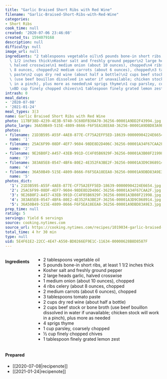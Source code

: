 ```yaml
---
title: "Garlic Braised Short Ribs with Red Wine"
filename: "Garlic-Braised-Short-Ribs-with-Red-Wine"
categories:
- Short Ribs
cook_time: null
created: '2020-07-06 23:46:08'
created_ts: 1594079168
description: null
difficulty: null
image_url: null
ingredients: "2 tablespoons vegetable oil\n5 pounds bone-in short ribs, at least 1\
  \ 1/2 inches thick\nKosher salt and freshly ground pepper\n2 large heads garlic,\
  \ halved crosswise\n1 medium onion (about 10 ounces), chopped\n4 ribs celery (about\
  \ 8 ounces, chopped\n2 medium carrots (about 6 ounces), chopped\n3 tablespoons tomato\
  \ paste\n2 cups dry red wine (about half a bottle)\n2 cups beef stock or bone broth\
  \ (use beef bouillon dissolved in water if unavailable; chicken stock will work\
  \ in a pinch), plus more as needed\n4 sprigs thyme\n1 cup parsley, coarsely chopped\n\
  \xBD cup finely chopped chives\n1 tablespoon finely grated lemon zest"
intrash: 0
meal_dates:
- '2020-07-08'
- '2021-01-24'
meal_types: 3|3
name: Garlic Braised Short Ribs with Red Wine
photo: 117BF38D-4239-4E3B-9740-5C60DFB30A70-36256-00001A9DD2F43994.jpg
photo_large: 36A50B49-515E-4809-8666-F6F5EA18EEA8-36256-00001A9DBD83A9E3.jpg
photos:
- filename: 21D3B595-A55F-4AE8-877E-CF75A2EFF5ED-18639-00000904224E6654.jpg
  name: '1'
- filename: 25AC6F99-08DF-4EF7-9604-98DE8D2D406C-36256-00001A34F67CAA2F.jpg
  name: '2'
- filename: 9E26B0F2-A457-43EB-991D-CC4F05B6929F-36256-00001A3B08F21998.jpg
  name: '3'
- filename: 383A85E8-0547-4BFA-80E2-4E352FA3BE2F-36256-00001A3D9C068914.jpg
  name: '4'
- filename: 36A50B49-515E-4809-8666-F6F5EA18EEA8-36256-00001A9DBD83A9E3.jpg
  name: '5'
photos_dict:
  '1': 21D3B595-A55F-4AE8-877E-CF75A2EFF5ED-18639-00000904224E6654.jpg
  '2': 25AC6F99-08DF-4EF7-9604-98DE8D2D406C-36256-00001A34F67CAA2F.jpg
  '3': 9E26B0F2-A457-43EB-991D-CC4F05B6929F-36256-00001A3B08F21998.jpg
  '4': 383A85E8-0547-4BFA-80E2-4E352FA3BE2F-36256-00001A3D9C068914.jpg
  '5': 36A50B49-515E-4809-8666-F6F5EA18EEA8-36256-00001A9DBD83A9E3.jpg
prep_time: null
rating: 5
servings: Yield 6 servings
source: cooking.nytimes.com
source_url: https://cooking.nytimes.com/recipes/1019034-garlic-braised-short-ribs-with-red-wine?action=click&module=Global%20Search%20Recipe%20Card&pgType=search&rank=9
total_time: 4 hr 30 min
type: null
uid: 5E4F61E2-22CC-4E47-A550-BD0266EF9E1C-11634-00000628B8D8587F
---
```

<div class="large-8 medium-7 columns" id="writeup">	</div><!-- #writeup -->
</div><!-- #row-one -->
<div class="row" id="row-two">	<div class="medium-4 small-5 columns"><h4 id="ingredients">Ingredients</h4><div class="box box-ingredients content"><ul>
<li>2 tablespoons vegetable oil</li>
<li>5 pounds bone-in short ribs, at least 1 1/2 inches thick</li>
<li>Kosher salt and freshly ground pepper</li>
<li>2 large heads garlic, halved crosswise</li>
<li>1 medium onion (about 10 ounces), chopped</li>
<li>4 ribs celery (about 8 ounces, chopped</li>
<li>2 medium carrots (about 6 ounces), chopped</li>
<li>3 tablespoons tomato paste</li>
<li>2 cups dry red wine (about half a bottle)</li>
<li>2 cups beef stock or bone broth (use beef bouillon dissolved in water if unavailable; chicken stock will work in a pinch), plus more as needed</li>
<li>4 sprigs thyme</li>
<li>1 cup parsley, coarsely chopped</li>
<li>½ cup finely chopped chives</li>
<li>1 tablespoon finely grated lemon zest</li>
</ul>
</div>	</div>	<div class="medium-6 small-7 columns">	</div>	<div class="medium-2 columns" id="photo-sidebar">		<div class="" id="meals"><h4>Prepared</h4><ul>
<li>[[2020-07-08|recipenote]]</li>
<li>[[2021-01-24|recipenote]]</li>
</ul>
		</div>